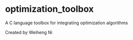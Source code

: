 optimization_toolbox
====================

A C language toolbox for integrating optimization algorithms

Created by Weiheng Ni
